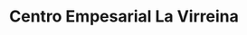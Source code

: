 ---
title: "Centro Empesarial La Virreina"
url: /ciudad-guayana-puerto-ordaz/centro-empesarial-la-virreina/
shop: centro comercial
---
